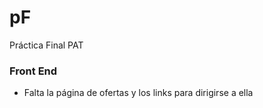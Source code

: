 # pF
Práctica Final PAT

### Front End

- Falta la página de ofertas y los links para dirigirse a ella